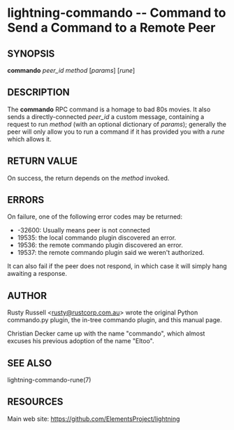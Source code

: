 lightning-commando -- Command to Send a Command to a Remote Peer
================================================================

SYNOPSIS
--------

**commando** *peer\_id* *method* [*params*] [*rune*]

DESCRIPTION
-----------

The **commando** RPC command is a homage to bad 80s movies.  It also
sends a directly-connected *peer\_id* a custom message, containing a
request to run *method* (with an optional dictionary of *params*);
generally the peer will only allow you to run a command if it has
provided you with a *rune* which allows it.

RETURN VALUE
------------

[comment]: # (GENERATE-FROM-SCHEMA-START)
On success, the return depends on the *method* invoked.

[comment]: # (GENERATE-FROM-SCHEMA-END)

ERRORS
------

On failure, one of the following error codes may be returned:

- -32600: Usually means peer is not connected
- 19535: the local commando plugin discovered an error.
- 19536: the remote commando plugin discovered an error.
- 19537: the remote commando plugin said we weren't authorized.

It can also fail if the peer does not respond, in which case it will simply
hang awaiting a response.

AUTHOR
------

Rusty Russell <<rusty@rustcorp.com.au>> wrote the original Python
commando.py plugin, the in-tree commando plugin, and this manual page.

Christian Decker came up with the name "commando", which almost
excuses his previous adoption of the name "Eltoo".

SEE ALSO
--------

lightning-commando-rune(7)

RESOURCES
---------

Main web site: <https://github.com/ElementsProject/lightning>

[comment]: # ( SHA256STAMP:6f4406cae30cab813b3bf4e1242af914276716a057e558474e29340665ee8c2f)
